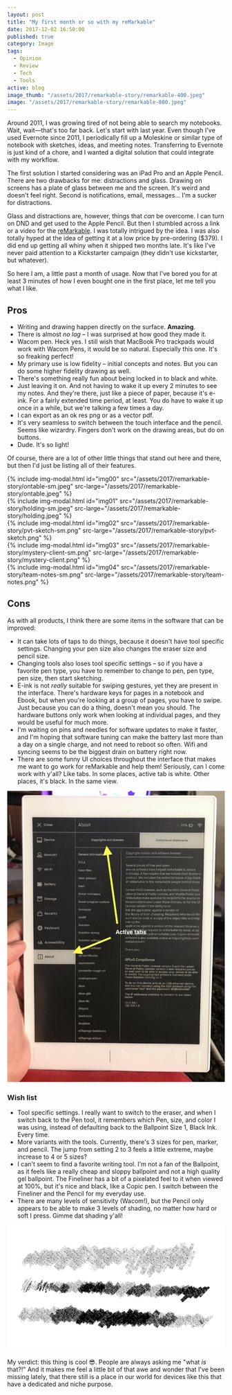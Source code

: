 ```yaml
---
layout: post
title: "My first month or so with my reMarkable"
date: 2017-12-02 16:50:00
published: true
category: Image
tags:
  - Opinion
  - Review
  - Tech
  - Tools
active: blog
image_thumb: "/assets/2017/remarkable-story/remarkable-400.jpeg"
image: "/assets/2017/remarkable-story/remarkable-800.jpeg"
---
```


Around 2011, I was growing tired of not being able to search my notebooks. Wait, wait&mdash;that's too far back. Let's start with last year. Even though I've used Evernote since 2011, I periodically fill up a Moleskine or similar type of notebook with sketches, ideas, and meeting notes. Transferring to Evernote is just kind of a chore, and I wanted a digital solution that could integrate with my workflow.

The first solution I started considering was an iPad Pro and an Apple Pencil. There are two drawbacks for me: distractions and glass. Drawing on screens has a plate of glass between me and the screen. It's weird and doesn't feel right. Second is notifications, email, messages… I'm a sucker for distractions.

Glass and distractions are, however, things that *can* be overcome. I can turn on DND and get used to the Apple Pencil. But then I stumbled across a link or a video for the [reMarkable](https://remarkable.com). I was totally intrigued by the idea. I was also totally hyped at the idea of getting it at a low price by pre-ordering ($379). I did end up getting all whiny when it shipped two months late. It's like I've never paid attention to a Kickstarter campaign (they didn't use kickstarter, but whatever).

So here I am, a little past a month of usage. Now that I've bored you for at least 3 minutes of how I even bought one in the first place, let me tell you what I like.

## Pros

- Writing and drawing happen directly on the surface. **Amazing**.
- There is almost *no lag* – I was surprised at how good they made it.
- Wacom pen. Heck yes. I still wish that MacBook Pro trackpads would work with Wacom Pens, it would be so natural. Especially this one. It's so freaking perfect!
- My primary use is low fidelity – initial concepts and notes. But you can do some higher fidelity drawing as well.
- There's something really fun about being locked in to black and white.
- Just leaving it on. And not having to wake it up every 2 minutes to see my notes. And they're there, just like a piece of paper, because it's e-ink. For a fairly extended time period, at least. You do have to wake it up once in a while, but we're talking a few times a day.
- I can export as an ok res png or as a vector pdf.
- It's very seamless to switch between the touch interface and the pencil. Seems like wizardry. Fingers don't work on the drawing areas, but do on buttons.
- Dude. It's so light!

Of course, there are a lot of other little things that stand out here and there, but then I'd just be listing all of their features.

<div class="row">
  <div class="small-6 medium-4 columns">
    <div class="thumbnail">
      {% include img-modal.html id="img00" src="/assets/2017/remarkable-story/ontable-sm.jpeg" src-large="/assets/2017/remarkable-story/ontable.jpeg" %}
    </div>
  </div>
  <div class="small-6 medium-4 columns">
    <div class="thumbnail">
      {% include img-modal.html id="img01" src="/assets/2017/remarkable-story/holding-sm.jpeg" src-large="/assets/2017/remarkable-story/holding.jpeg" %}
    </div>
  </div>
  <div class="small-6 medium-4 columns">
    <div class="thumbnail">
      {% include img-modal.html id="img02" src="/assets/2017/remarkable-story/pvt-sketch-sm.png" src-large="/assets/2017/remarkable-story/pvt-sketch.png" %}
    </div>
  </div>
  <div class="small-6 medium-4 columns">
    <div class="thumbnail">
      {% include img-modal.html id="img03" src="/assets/2017/remarkable-story/mystery-client-sm.png" src-large="/assets/2017/remarkable-story/mystery-client.png" %}
    </div>
  </div>
  <div class="small-6 medium-4 columns">
    <div class="thumbnail">
      {% include img-modal.html id="img04" src="/assets/2017/remarkable-story/team-notes-sm.png" src-large="/assets/2017/remarkable-story/team-notes.png" %}
    </div>
  </div>
</div>

## Cons

As with all products, I think there are some items in the software that can be improved:
- It can take lots of taps to do things, because it doesn't have tool specific settings. Changing your pen size also changes the eraser size and pencil size.
- Changing tools also loses tool specific settings – so if you have a favorite pen type, you have to remember to change to pen, pen type, pen size, then start sketching.
- E-ink is not *really* suitable for swiping gestures, yet they are present in the interface. There's hardware keys for pages in a notebook and Ebook, but when you're looking at a group of pages, you have to swipe. Just because you can do a thing, doesn't mean you should. The hardware buttons only work when looking at individual pages, and they would be useful for much more.
- I'm waiting on pins and needles for software updates to make it faster, and I'm hoping that software tuning can make the battery last more than a day on a single charge, and not need to reboot so often. Wifi and syncing seems to be the biggest drain on battery right now.
- There are some funny UI choices throughout the interface that makes me want to go work for reMarkable and help them! Seriously, can I come work with y'all? Like tabs. In some places, active tab is white. Other places, it's black. In the same view.

![Example of reMarkable tabs](/assets/2017/remarkable-story/tabs.jpeg)

### Wish list

- Tool specific settings. I really want to switch to the eraser, and when I switch back to the Pen tool, it remembers which Pen, size, and color I was using, instead of defaulting back to the Ballpoint Size 1, Black Ink. Every time.
- More variants with the tools. Currently, there's 3 sizes for pen, marker, and pencil. The jump from setting 2 to 3 feels a little extreme, maybe increase to 4 or 5 sizes?
- I can't seem to find a favorite writing tool. I'm not a fan of the Ballpoint, as it feels like a really cheap and sloppy ballpoint and not a high quality gel ballpoint. The Fineliner has a bit of a pixelated feel to it when viewed at 100%, but it's nice and black, like a Copic pen. I switch between the Fineliner and the Pencil for my everyday use.
- There are many levels of sensitivity (Wacom!), but the Pencil only appears to be able to make 3 levels of shading, no matter how hard or soft I press. Gimme dat shading y'all!

![Example of shading](/assets/2017/remarkable-story/shading.png)

My verdict: this thing is cool 😎. People are always asking me "what *is* that?!" And it makes me feel a little bit of that awe and wonder that I've been missing lately, that there still is a place in our world for devices like this that have a dedicated and niche purpose.
